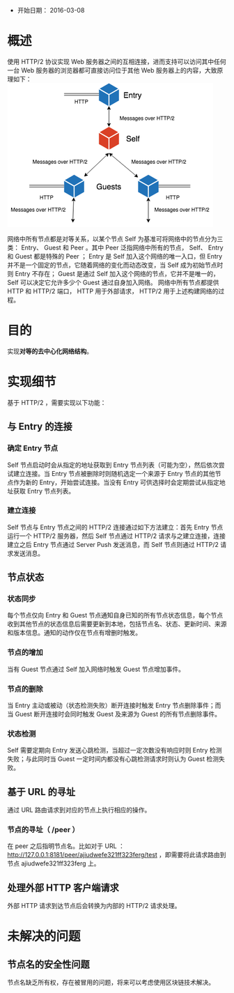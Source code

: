 - 开始日期： 2016-03-08

# 概述

使用 HTTP/2 协议实现 Web 服务器之间的互相连接，进而支持可以访问其中任何一台 Web 服务器的浏览器都可直接访问位于其他 Web 服务器上的内容，大致原理如下：
![](http2_reverse_proxy.png)

网络中所有节点都是对等关系，以某个节点 Self 为基准可将网络中的节点分为三类： Entry、 Guest 和 Peer 。其中 Peer 泛指网络中所有的节点， Self、 Entry 和 Guest 都是特殊的 Peer ； Entry 是 Self 加入这个网络的唯一入口，但 Entry 并不是一个固定的节点，它随着网络的变化而动态改变，当 Self 成为初始节点时则 Entry 不存在； Guest 是通过 Self 加入这个网络的节点，它并不是唯一的， Self 可以决定它允许多少个 Guest 通过自身加入网络。
网络中所有节点都提供 HTTP 和 HTTP/2 端口， HTTP 用于外部请求， HTTP/2 用于上述构建网络的过程。

# 目的

实现**对等的去中心化网络结构**。

# 实现细节

基于 HTTP/2 ，需要实现以下功能：

## 与 Entry 的连接
### 确定 Entry 节点
Self 节点启动时会从指定的地址获取到 Entry 节点列表（可能为空），然后依次尝试建立连接。当 Entry 节点被删除时则随机选定一个来源于 Entry 节点的其他节点作为新的 Entry，开始尝试连接。当没有 Entry 可供选择时会定期尝试从指定地址获取 Entry 节点列表。

### 建立连接
Self 节点与 Entry 节点之间的 HTTP/2 连接通过如下方法建立：首先 Entry 节点运行一个 HTTP/2 服务器，然后 Self 节点通过 HTTP/2 请求与之建立连接，连接建立之后 Entry 节点通过 Server Push 发送消息，而 Self 节点则通过 HTTP/2 请求发送消息。

## 节点状态
### 状态同步
每个节点仅向 Entry 和 Guest 节点通知自身已知的所有节点状态信息，每个节点收到其他节点的状态信息后需要更新到本地，包括节点名、状态、更新时间、来源和版本信息。通知的动作仅在节点有增删时触发。

### 节点的增加
当有 Guest 节点通过 Self 加入网络时触发 Guest 节点增加事件。

### 节点的删除
当 Entry 主动或被动（状态检测失败）断开连接时触发 Entry 节点删除事件；而当 Guest 断开连接时会同时触发 Guest 及来源为 Guest 的所有节点删除事件。

### 状态检测
Self 需要定期向 Entry 发送心跳检测，当超过一定次数没有响应时则 Entry 检测失败；与此同时当 Guest 一定时间内都没有心跳检测请求时则认为 Guest 检测失败。


## 基于 URL 的寻址
通过 URL 路由请求到对应的节点上执行相应的操作。

### 节点的寻址（ /peer ）
在 peer 之后指明节点名。比如对于 URL ： http://127.0.0.1:8181/peer/ajiudwefe321ff323ferg/test ，即需要将此请求路由到节点 ajiudwefe321ff323ferg 上。

## 处理外部 HTTP 客户端请求
外部 HTTP 请求到达节点后会转换为内部的 HTTP/2 请求处理。

# 未解决的问题
## 节点名的安全性问题
节点名缺乏所有权，存在被冒用的问题，将来可以考虑使用区块链技术解决。
